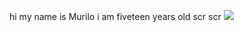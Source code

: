 hi my name is Murilo
i am fiveteen years old
scr
scr
![](https://media1.tenor.com/m/LTS3yKGUecUAAAAC/the-weeknd-the-weeknd-you-right.gif)
